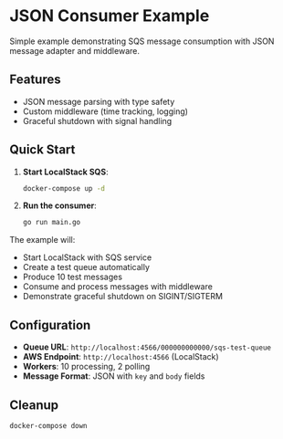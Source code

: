 # JSON Consumer Example

Simple example demonstrating SQS message consumption with JSON message adapter and middleware.

## Features

- JSON message parsing with type safety
- Custom middleware (time tracking, logging)
- Graceful shutdown with signal handling

## Quick Start

1. **Start LocalStack SQS**:
   ```bash
   docker-compose up -d
   ```

2. **Run the consumer**:
   ```bash
   go run main.go
   ```

The example will:
- Start LocalStack with SQS service
- Create a test queue automatically
- Produce 10 test messages
- Consume and process messages with middleware
- Demonstrate graceful shutdown on SIGINT/SIGTERM

## Configuration

- **Queue URL**: `http://localhost:4566/000000000000/sqs-test-queue`
- **AWS Endpoint**: `http://localhost:4566` (LocalStack)
- **Workers**: 10 processing, 2 polling
- **Message Format**: JSON with `key` and `body` fields

## Cleanup

```bash
docker-compose down
```